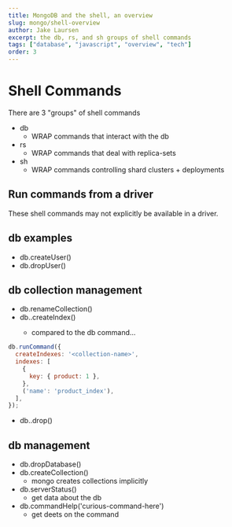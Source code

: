 ```yaml
---
title: MongoDB and the shell, an overview
slug: mongo/shell-overview
author: Jake Laursen
excerpt: the db, rs, and sh groups of shell commands
tags: ["database", "javascript", "overview", "tech"]
order: 3
---
```


# Shell Commands

There are 3 "groups" of shell commands

- db
  - WRAP commands that interact with the db
- rs
  - WRAP commands that deal with replica-sets
- sh
  - WRAP commands controlling shard clusters + deployments

## Run commands from a driver

These shell commands may not explicitly be available in a driver.

## db examples

- db.createUser()
- db.dropUser()

## db collection management

- db.renameCollection()
- db.<collection-name>.createIndex()
  - compared to the db command...

```js
db.runCommand({
  createIndexes: '<collection-name>',
  indexes: [
    {
      key: { product: 1 },
    },
    ('name': 'product_index'),
  ],
});
```

- db.<collection-name>.drop()

## db management

- db.dropDatabase()
- db.createCollection()
  - mongo creates collections implicitly
- db.serverStatus()
  - get data about the db
- db.commandHelp('curious-command-here')
  - get deets on the command
